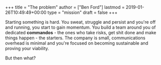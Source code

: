 +++
title = "The problem"
author = ["Ben Ford"]
lastmod = 2019-01-26T10:49:49+00:00
type = "mission"
draft = false
+++

Starting something is hard. You sweat, struggle and persist and you're off and
running, you start to gain momentum. You build a team around you of dedicated
**commandos** - the ones who take risks, get shit done and make things happen - the
starters. The company is small, communications overhead is minimal and you're
focused on becoming sustainable and proving your viability.

But then what?
